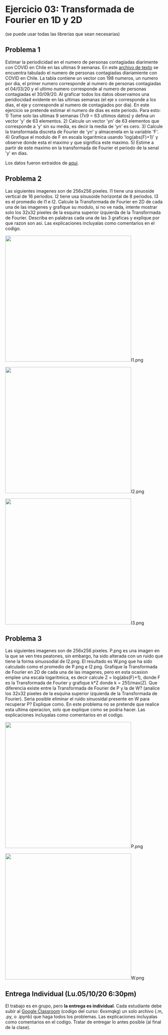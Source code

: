 # Ejercicio 03: Transformada de Fourier en 1D y 2D

(se puede usar todas las librerias que sean necesarias)

## Problema 1
Estimar la periodicidad en el numero de personas contagiadas diarimente con COVID en Chile en las ultimas 9 semanas. En este [archivo de texto](https://github.com/domingomery/imagenes/blob/master/clases/Cap04_Sistemas_Lineales/ejercicios/covid_chile.txt) se encuentra tabulado el numero de personas contagiadas diariamiente con COVID en Chile. La tabla contiene un vector con 198 numeros, un numero por dia, el primer numero corresponde al numero de personas contagiadas el 04/03/20 y el ultimo numero corresponde al numero de personas contagiadas el 30/09/20. Al graficar todos los datos observamos una peridiocidad evidente en las ultimas semanas (el eje x corresponde a los dias, el eje y corresponde al numero de contagiados por dia). En este ejercicio se pretende estimar el numero de dias es este periodo. Para esto: 1) Tome solo las ultimas 9 semanas (7x9 = 63 ultimos datos) y defina un vector 'y' de 63 elementos. 2) Calcule un vector 'yn' de 63 elementos que corresponde a 'y' sin su media, es decir la media de 'yn' es cero. 3) Calcule la transformada discreta de Fourier de 'yn' y almacenela en la variable 'F'. 4) Grafique el modulo de F en escala logaritmica usando 'log(abs(F)+1)' y observe donde esta el maximo y que significa este maximo. 5) Estime a partir de este maximo en la transformada de Fourier el periodo de la senal 'y' en dias.

Los datos fueron extraidos de [aqui](https://www.ecdc.europa.eu/en/publications-data/download-todays-data-geographic-distribution-covid-19-cases-worldwide).


## Problema 2
Las siguientes imagenes son de 256x256 pixeles. I1 tiene una sinuoside vertical de 16 periodos. I2 tiene usa sinusoide horizontal de 8 periodos. I3 es el promedio de I1 e I2. Calcule la Transformada de Fourier en 2D de cada una de las imagenes y grafique su modulo, si no ve nada, intente mostrar solo los 32x32 pixeles de la esquina superior izquierda de la Transformada de Fourier. Describa en palabras cada una de las 3 graficas y explique por que razon son asi. Las explicaciones incluyalas como comentarios en el codigo. 

<img src="https://github.com/domingomery/imagenes/blob/master/clases/Cap04_Sistemas_Lineales/ejercicios/I1.png" width="400">I1.png

<img src="https://github.com/domingomery/imagenes/blob/master/clases/Cap04_Sistemas_Lineales/ejercicios/I2.png" width="400">I2.png

<img src="https://github.com/domingomery/imagenes/blob/master/clases/Cap04_Sistemas_Lineales/ejercicios/I3.png" width="400">I3.png


## Problema 3
Las siguientes imagenes son de 256x256 pixeles. P.png es una imagen en la que se ven tres peatones, sin embargo, ha sido alterada con un ruido que tiene la forma sinuosodial de I2.png. El resultado es W.png que ha sido calculado como el promedio de P.png e I2.png. Grafique la Transformada de Fourier en 2D de cada una de las imagenes, pero en esta ocasion emplee una escala logaritmica, es decir calcule Z = log(abs(F)+1), donde F es la  Transformada de Fourier y grafique k*Z donde k = 255/max(Z). Que diferencia existe entre la Transformada de Fourier de P y la de W? (analice los 32x32 pixeles de la esquina superior izquierda de la Transformada de Fourier). Seria posible eliminar el ruido sinuosidal presente en W para recuperar P? Explique como. En este problema no se pretende que realice esta ultima operacion, solo que explique como se podria hacer. Las explicaciones incluyalas como comentarios en el codigo.

<img src="https://github.com/domingomery/imagenes/blob/master/clases/Cap04_Sistemas_Lineales/ejercicios/P.png" width="400">P.png

<img src="https://github.com/domingomery/imagenes/blob/master/clases/Cap04_Sistemas_Lineales/ejercicios/W.png" width="400">W.png



## Entrega Individual (Lu.05/10/20 6:30pm)
El trabajo es en grupo, pero **la entrega es individual**. Cada estudiante debe subir al [Google Classroom](https://classroom.google.com) (codigo del curso: 6xxmqkg) un solo archivo (.m, .py, o .ipynb) que haga todos los problemas. Las explicaciones incluyalas como comentarios en el codigo. Tratar de entregar lo antes posible (al final de la clase). 
